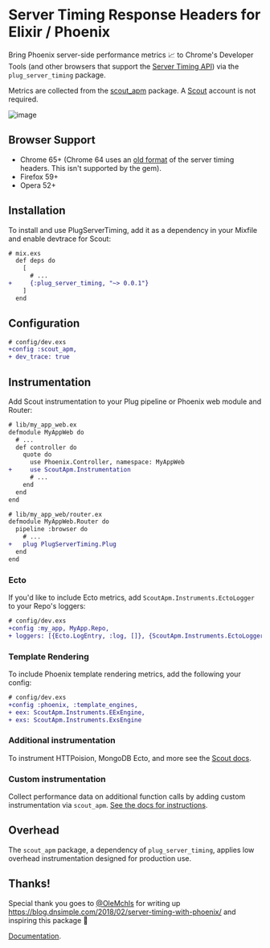 # Server Timing Response Headers for Elixir / Phoenix

Bring Phoenix server-side performance metrics 📈 to Chrome's Developer Tools (and other browsers that support the [Server Timing API](https://w3c.github.io/server-timing/)) via the `plug_server_timing` package. 

Metrics are collected from the [scout_apm](https://github.com/scoutapp/scout_apm_elixir) package. A [Scout](https://scoutapp.com) account is not required.

![image](https://user-images.githubusercontent.com/1430443/37060338-947833d2-2155-11e8-82c8-aaf6d1a9d8cb.png)

## Browser Support

- Chrome 65+ (Chrome 64 uses an [old format](https://github.com/scoutapp/ruby_server_timing/issues/5#issuecomment-370504687) of the server timing headers. This isn't supported by the gem).
- Firefox 59+
- Opera 52+

## Installation

To install and use PlugServerTiming, add it as a dependency in your Mixfile and enable devtrace for Scout:

```diff
# mix.exs
  def deps do
    [
      # ...
+     {:plug_server_timing, "~> 0.0.1"}
    ]
  end
```

## Configuration

```diff
# config/dev.exs
+config :scout_apm,
+ dev_trace: true
```

## Instrumentation

Add Scout instrumentation to your Plug pipeline or Phoenix web module and Router:

```diff
# lib/my_app_web.ex
defmodule MyAppWeb do
  # ...
  def controller do
    quote do
      use Phoenix.Controller, namespace: MyAppWeb
+     use ScoutApm.Instrumentation
      # ...
    end
  end
end

# lib/my_app_web/router.ex
defmodule MyAppWeb.Router do
  pipeline :browser do
    # ...
+   plug PlugServerTiming.Plug
  end
end
```

### Ecto

If you'd like to include Ecto metrics, add `ScoutApm.Instruments.EctoLogger` to your Repo's loggers:

```diff
# config/dev.exs
+config :my_app, MyApp.Repo,
+ loggers: [{Ecto.LogEntry, :log, []}, {ScoutApm.Instruments.EctoLogger, :log, []}]
```

### Template Rendering

To include Phoenix template rendering metrics, add the following your config:

```diff
# config/dev.exs
+config :phoenix, :template_engines,
+ eex: ScoutApm.Instruments.EExEngine,
+ exs: ScoutApm.Instruments.ExsEngine
```

### Additional instrumentation

To instrument HTTPoision, MongoDB Ecto, and more see the [Scout docs](http://help.apm.scoutapp.com/#instrumenting-common-libraries).

### Custom instrumentation

Collect performance data on additional function calls by adding custom instrumentation via `scout_apm`. [See the docs for instructions](http://help.apm.scoutapp.com/#elixir-custom-instrumentation).

## Overhead

The `scout_apm` package, a dependency of `plug_server_timing`, applies low overhead instrumentation designed for production use.

## Thanks!

Special thank you goes to [@OleMchls](https://github.com/OleMchls) for writing up https://blog.dnsimple.com/2018/02/server-timing-with-phoenix/ and inspiring this package 💖

[Documentation](https://hexdocs.pm/plug_server_timing).
